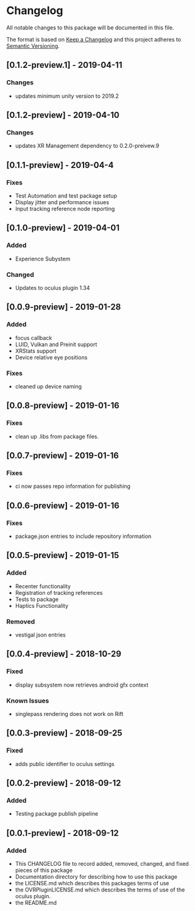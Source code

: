 # Changelog
All notable changes to this package will be documented in this file.

The format is based on [Keep a Changelog](http://keepachangelog.com/en/1.0.0/)
and this project adheres to [Semantic Versioning](http://semver.org/spec/v2.0.0.html).
## [0.1.2-preview.1] - 2019-04-11
### Changes
- updates minimum unity version to 2019.2

## [0.1.2-preview] - 2019-04-10
### Changes
- updates XR Management dependency to 0.2.0-preivew.9

## [0.1.1-preview] - 2019-04-4
### Fixes
- Test Automation and test package setup
- Display jitter and performance issues
- Input tracking reference node reporting

## [0.1.0-preview] - 2019-04-01
### Added
- Experience Subystem

### Changed
- Updates to oculus plugin 1.34

## [0.0.9-preview] - 2019-01-28
### Added
- focus callback
- LUID, Vulkan and Preinit support
- XRStats support
- Device relative eye positions

### Fixes
- cleaned up device naming 

## [0.0.8-preview] - 2019-01-16
### Fixes
- clean up .libs from package files.

## [0.0.7-preview] - 2019-01-16
### Fixes
- ci now passes repo information for publishing

## [0.0.6-preview] - 2019-01-16
### Fixes
- package.json entries to include repository information

## [0.0.5-preview] - 2019-01-15
### Added
- Recenter functionality
- Registration of tracking references
- Tests to package
- Haptics Functionality

### Removed
- vestigal json entries

## [0.0.4-preview] - 2018-10-29
### Fixed
- display subsystem now retrieves android gfx context 

### Known Issues
- singlepass rendering does not work on Rift

## [0.0.3-preview] - 2018-09-25
### Fixed
- adds public identifier to oculus settings

## [0.0.2-preview] - 2018-09-12
### Added 
- Testing package publish pipeline

## [0.0.1-preview] - 2018-09-12
### Added 
- This CHANGELOG file to record added, removed, changed, and fixed pieces of this package
- Documentation directory for describing how to use this package
- the LICENSE.md which describes this packages terms of use
- the OVRPluginLICENSE.md which describes the terms of use of the oculus plugin.
- the README.md 
